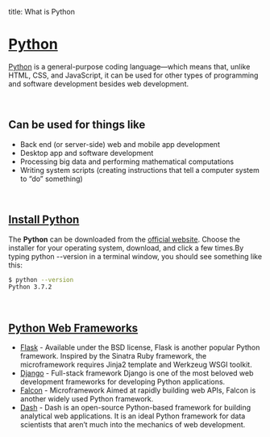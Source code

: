 title: What is Python

# [Python](https://www.python.org/)

[Python](https://www.python.org/) is a general-purpose coding language—which means that, unlike HTML, CSS, and JavaScript, it can be used for other types of programming and software development besides web development.

<br />

## Can be used for things like

- Back end (or server-side) web and mobile app development
- Desktop app and software development
- Processing big data and performing mathematical computations
- Writing system scripts (creating instructions that tell a computer system to “do” something)

<br />

## [Install Python](/how-to/install-python)

The **Python** can be downloaded from the [official website](https://www.python.org/). Choose the installer for your operating system, download, and click a few times.By typing python --version in a terminal window, you should see something like this:

```bash
$ python --version
Python 3.7.2
```

<br />

## [Python Web Frameworks](https://hackr.io/blog/python-frameworks)

- [Flask](/what-is/flask) - Available under the BSD license, Flask is another popular Python framework. Inspired by the Sinatra Ruby framework, the microframework requires Jinja2 template and Werkzeug WSGI toolkit.
- [Django](https://www.djangoproject.com/) - Full-stack framework Django is one of the most beloved web development frameworks for developing Python applications.
- [Falcon](https://falconframework.org/) - Microframework Aimed at rapidly building web APIs, Falcon is another widely used Python framework.
- [Dash](https://plot.ly/dash/) - Dash is an open-source Python-based framework for building analytical web applications. It is an ideal Python framework for data scientists that aren’t much into the mechanics of web development.
